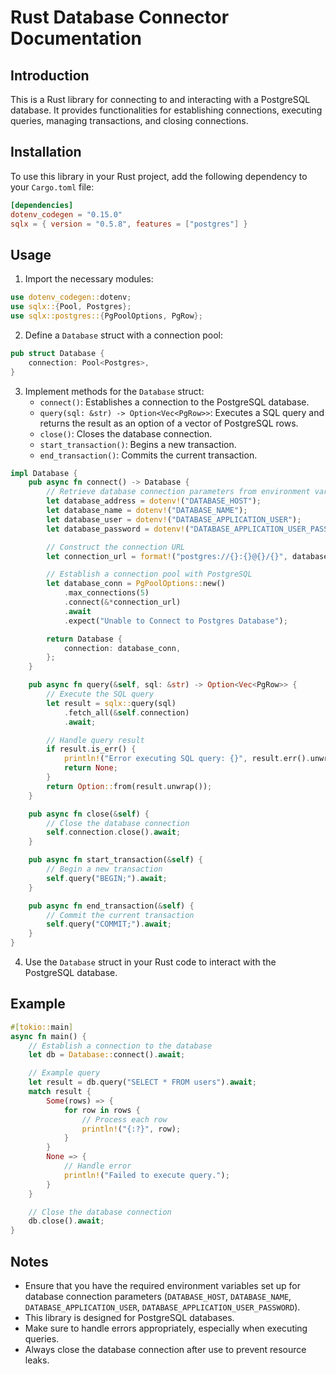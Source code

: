 # Rust Database Connector Documentation

## Introduction
This is a Rust library for connecting to and interacting with a PostgreSQL database. It provides functionalities for establishing connections, executing queries, managing transactions, and closing connections.

## Installation
To use this library in your Rust project, add the following dependency to your `Cargo.toml` file:
```toml
[dependencies]
dotenv_codegen = "0.15.0"
sqlx = { version = "0.5.8", features = ["postgres"] }
```

## Usage
1. Import the necessary modules:
```rust
use dotenv_codegen::dotenv;
use sqlx::{Pool, Postgres};
use sqlx::postgres::{PgPoolOptions, PgRow};
```

2. Define a `Database` struct with a connection pool:
```rust
pub struct Database {
    connection: Pool<Postgres>,
}
```

3. Implement methods for the `Database` struct:
   - `connect()`: Establishes a connection to the PostgreSQL database.
   - `query(sql: &str) -> Option<Vec<PgRow>>`: Executes a SQL query and returns the result as an option of a vector of PostgreSQL rows.
   - `close()`: Closes the database connection.
   - `start_transaction()`: Begins a new transaction.
   - `end_transaction()`: Commits the current transaction.
```rust
impl Database {
    pub async fn connect() -> Database {
        // Retrieve database connection parameters from environment variables
        let database_address = dotenv!("DATABASE_HOST");
        let database_name = dotenv!("DATABASE_NAME");
        let database_user = dotenv!("DATABASE_APPLICATION_USER");
        let database_password = dotenv!("DATABASE_APPLICATION_USER_PASSWORD");

        // Construct the connection URL
        let connection_url = format!("postgres://{}:{}@{}/{}", database_user, database_password, database_address, database_name);

        // Establish a connection pool with PostgreSQL
        let database_conn = PgPoolOptions::new()
            .max_connections(5)
            .connect(&*connection_url)
            .await
            .expect("Unable to Connect to Postgres Database");

        return Database {
            connection: database_conn,
        };
    }

    pub async fn query(&self, sql: &str) -> Option<Vec<PgRow>> {
        // Execute the SQL query
        let result = sqlx::query(sql)
            .fetch_all(&self.connection)
            .await;

        // Handle query result
        if result.is_err() {
            println!("Error executing SQL query: {}", result.err().unwrap());
            return None;
        }
        return Option::from(result.unwrap());
    }

    pub async fn close(&self) {
        // Close the database connection
        self.connection.close().await;
    }

    pub async fn start_transaction(&self) {
        // Begin a new transaction
        self.query("BEGIN;").await;
    }

    pub async fn end_transaction(&self) {
        // Commit the current transaction
        self.query("COMMIT;").await;
    }
}
```

4. Use the `Database` struct in your Rust code to interact with the PostgreSQL database.

## Example
```rust
#[tokio::main]
async fn main() {
    // Establish a connection to the database
    let db = Database::connect().await;

    // Example query
    let result = db.query("SELECT * FROM users").await;
    match result {
        Some(rows) => {
            for row in rows {
                // Process each row
                println!("{:?}", row);
            }
        }
        None => {
            // Handle error
            println!("Failed to execute query.");
        }
    }

    // Close the database connection
    db.close().await;
}
```

## Notes
- Ensure that you have the required environment variables set up for database connection parameters (`DATABASE_HOST`, `DATABASE_NAME`, `DATABASE_APPLICATION_USER`, `DATABASE_APPLICATION_USER_PASSWORD`).
- This library is designed for PostgreSQL databases.
- Make sure to handle errors appropriately, especially when executing queries.
- Always close the database connection after use to prevent resource leaks.
